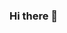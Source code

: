 ### Hi there 👋

<!--
**andrew-johnson1/andrew-johnson1** is a ✨ _special_ ✨ repository because its `README.md` (this file) appears on your GitHub profile.

Here are some ideas to get you started:

- 🔭 I’m currently working in AerE 361 at Iowa State University.
- 🌱 I’m currently learning about vehicle propulsion, c programming, as well as statistics and accounting.
- 💬 Ask me about sports & religion! I am a Christian and have love sports since I was a kid, and always love talking about those things with folk!
- ⚡ Fun fact: I was born and raised in Connecticut my entire life before coming to college here at Iowa State 4 years ago!
-->
